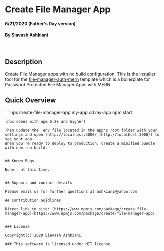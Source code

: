 # Create File Manager App
####  6/21/2020 (Father's Day version)
#### By Siavash Ashkiani
​
## Description
Create File Manager apps with no build configuration. This is the installer tool for the [file-manager-auth-mern](https://github.com/ashkiani/file-manager-auth-mern) template which is a boilerplate for Password Protected File Manager Apps with MERN.


## Quick Overview
​```
npx create-file-manager-app my-app
cd my-app
npm start
```
(npx comes with npm 5.2+ and higher)

Then update the .env file located in the app's root folder with your settings and open [http://localhost:3000/](http://localhost:3000/) to see your app.
When you’re ready to deploy to production, create a minified bundle with npm run build.


## Known Bugs

None - at this time​.

​
## Support and contact details
​
Please email us for further questions at ashkiani@yahoo.com
​​
## Contribution Guidlines 
​
Direct link to site: [https://www.npmjs.com/package/create-file-manager-app](https://www.npmjs.com/package/create-file-manager-app)

​
### License
​
Copyright(c) 2020 Siavash Ashkiani
​
### This software is licensed under MIT license.
